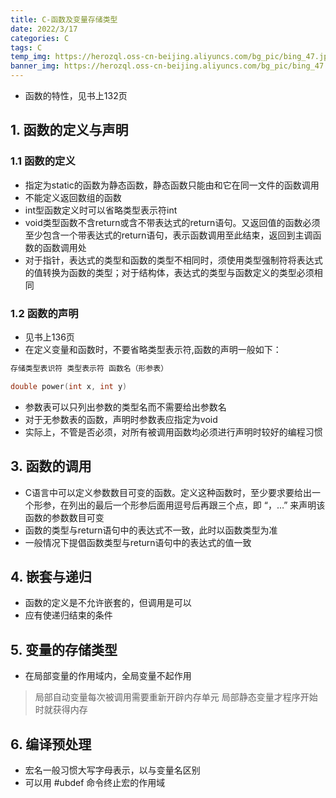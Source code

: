 ```yaml
---
title: C-函数及变量存储类型
date: 2022/3/17
categories: C
tags: C
temp_img: https://herozql.oss-cn-beijing.aliyuncs.com/bg_pic/bing_47.jpg
banner_img: https://herozql.oss-cn-beijing.aliyuncs.com/bg_pic/bing_47.jpg
---
```






- 函数的特性，见书上132页

## 1. 函数的定义与声明
### 1.1 函数的定义
- 指定为static的函数为静态函数，静态函数只能由和它在同一文件的函数调用
- 不能定义返回数组的函数
- int型函数定义时可以省略类型表示符int
- void类型函数不含return或含不带表达式的return语句。又返回值的函数必须至少包含一个带表达式的return语句，表示函数调用至此结束，返回到主调函数的函数调用处
- 对于指针，表达式的类型和函数的类型不相同时，须使用类型强制符将表达式的值转换为函数的类型；对于结构体，表达式的类型与函数定义的类型必须相同

### 1.2 函数的声明
- 见书上136页
- 在定义变量和函数时，不要省略类型表示符,函数的声明一般如下：
```c
存储类型表识符 类型表示符 函数名（形参表）

double power(int x, int y)
```
- 参数表可以只列出参数的类型名而不需要给出参数名
- 对于无参数表的函数，声明时参数表应指定为void
- 实际上，不管是否必须，对所有被调用函数均必须进行声明时较好的编程习惯

## 3. 函数的调用
- C语言中可以定义参数数目可变的函数。定义这种函数时，至少要求要给出一个形参，在列出的最后一个形参后面用逗号后再跟三个点，即 “，…” 来声明该函数的参数数目可变
- 函数的类型与return语句中的表达式不一致，此时以函数类型为准
- 一般情况下提倡函数类型与return语句中的表达式的值一致

## 4. 嵌套与递归
- 函数的定义是不允许嵌套的，但调用是可以
- 应有使递归结束的条件

## 5. 变量的存储类型
- 在局部变量的作用域内，全局变量不起作用
>局部自动变量每次被调用需要重新开辟内存单元
>局部静态变量才程序开始时就获得内存

## 6. 编译预处理
- 宏名一般习惯大写字母表示，以与变量名区别
- 可以用 #ubdef 命令终止宏的作用域
